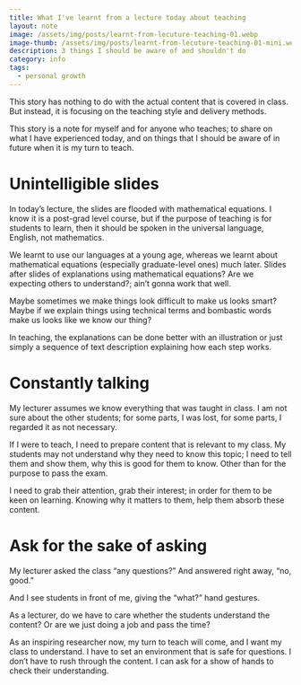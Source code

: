 ```yaml
---
title: What I've learnt from a lecture today about teaching
layout: note
image: /assets/img/posts/learnt-from-lecuture-teaching-01.webp
image-thumb: /assets/img/posts/learnt-from-lecuture-teaching-01-mini.webp
description: 3 things I should be aware of and shouldn't do
category: info
tags:
  - personal growth
---
```


This story has nothing to do with the actual content that is covered in class. But instead, it is focusing on the teaching style and delivery methods.

This story is a note for myself and for anyone who teaches; to share on what I have experienced today, and on things that I should be aware of in future when it is my turn to teach.

# Unintelligible slides

In today’s lecture, the slides are flooded with mathematical equations. I know it is a post-grad level course, but if the purpose of teaching is for students to learn, then it should be spoken in the universal language, English, not mathematics.

We learnt to use our languages at a young age, whereas we learnt about mathematical equations (especially graduate-level ones) much later. Slides after slides of explanations using mathematical equations? Are we expecting others to understand?; ain’t gonna work that well.

Maybe sometimes we make things look difficult to make us looks smart? Maybe if we explain things using technical terms and bombastic words make us looks like we know our thing?

In teaching, the explanations can be done better with an illustration or just simply a sequence of text description explaining how each step works.

# Constantly talking

My lecturer assumes we know everything that was taught in class. I am not sure about the other students; for some parts, I was lost, for some parts, I regarded it as not necessary.

If I were to teach, I need to prepare content that is relevant to my class. My students may not understand why they need to know this topic; I need to tell them and show them, why this is good for them to know. Other than for the purpose to pass the exam.

I need to grab their attention, grab their interest; in order for them to be keen on learning. Knowing why it matters to them, help them absorb these content.

# Ask for the sake of asking

My lecturer asked the class “any questions?” And answered right away, “no, good.”

And I see students in front of me, giving the “what?” hand gestures.

As a lecturer, do we have to care whether the students understand the content? Or are we just doing a job and pass the time?

As an inspiring researcher now, my turn to teach will come, and I want my class to understand. I have to set an environment that is safe for questions. I don’t have to rush through the content. I can ask for a show of hands to check their understanding.

